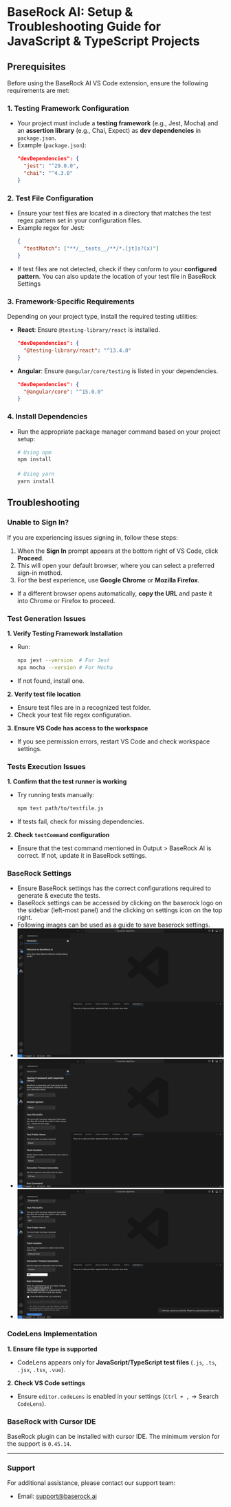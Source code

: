 # **BaseRock AI: Setup & Troubleshooting Guide for JavaScript & TypeScript Projects**

## **Prerequisites**

Before using the BaseRock AI VS Code extension, ensure the following requirements are met:

### **1. Testing Framework Configuration**
- Your project must include a **testing framework** (e.g., Jest, Mocha) and an **assertion library** (e.g., Chai, Expect) as **dev dependencies** in `package.json`.
- Example (`package.json`):
  ```json
  "devDependencies": {
    "jest": "^29.0.0",
    "chai": "^4.3.0"
  }
  ```

### **2. Test File Configuration**
- Ensure your test files are located in a directory that matches the test regex pattern set in your configuration files.
- Example regex for Jest:
  ```json
  {
    "testMatch": ["**/__tests__/**/*.[jt]s?(x)"]
  }
  ```
- If test files are not detected, check if they conform to your **configured pattern**. You can also update the location of your test file in BaseRock Settings

### **3. Framework-Specific Requirements**
Depending on your project type, install the required testing utilities:
- **React**: Ensure `@testing-library/react` is installed.
  ```json
  "devDependencies": {
    "@testing-library/react": "^13.4.0"
  }
  ```
- **Angular**: Ensure `@angular/core/testing` is listed in your dependencies.
  ```json
  "devDependencies": {
    "@angular/core": "^15.0.0"
  }
  ```

### **4. Install Dependencies**
- Run the appropriate package manager command based on your project setup:
  ```sh
  # Using npm
  npm install  

  # Using yarn
  yarn install
  ```

## **Troubleshooting**

### **Unable to Sign In?**

If you are experiencing issues signing in, follow these steps:

1. When the **Sign In** prompt appears at the bottom right of VS Code, click **Proceed**.
2. This will open your default browser, where you can select a preferred sign-in method.
3. For the best experience, use **Google Chrome** or **Mozilla Firefox**.
- If a different browser opens automatically, **copy the URL** and paste it into Chrome or Firefox to proceed.

### **Test Generation Issues**
**1. Verify Testing Framework Installation**
- Run:
  ```sh
  npx jest --version  # For Jest  
  npx mocha --version # For Mocha  
  ```
- If not found, install one.

**2. Verify test file location**
- Ensure test files are in a recognized test folder.
- Check your test file regex configuration.

**3. Ensure VS Code has access to the workspace**
- If you see permission errors, restart VS Code and check workspace settings.

### **Tests Execution Issues**
**1. Confirm that the test runner is working**
- Try running tests manually:
  ```sh
  npm test path/to/testfile.js
  ```
- If tests fail, check for missing dependencies.

**2. Check `testCommand` configuration**
- Ensure that the test command mentioned in Output > BaseRock AI is correct. If not, update it in BaseRock settings.

### **BaseRock Settings**

- Ensure BaseRock settings has the correct configurations required to generate & execute the tests.
- BaseRock settings can be accessed by clicking on the baserock logo on the sidebar (left-most panel) and the clicking on settings icon on the top right.
- Following images can be used as a guide to save baserock settings.
- ![BaseRock Sidebar](images/vscode/baserock_sidebar.png)
- ![BaseRock Settings](images/vscode/baserock_settings.png)
- ![BaseRock Settings Saved](images/vscode/baserock_settings_saved.png)

### **CodeLens Implementation**
**1. Ensure file type is supported**
- CodeLens appears only for **JavaScript/TypeScript test files** (`.js`, `.ts`, `.jsx`, `.tsx`, `.vue`).

**2. Check VS Code settings**
- Ensure `editor.codeLens` is enabled in your settings (`Ctrl + ,` → Search `CodeLens`).

### **BaseRock with Cursor IDE**
BaseRock plugin can be installed with cursor IDE. The minimum version for the support is `0.45.14`.

---

### **Support**
For additional assistance, please contact our support team:
- Email: support@baserock.ai


